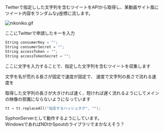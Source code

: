 Twitterで指定しした文字列を含むツイートをAPIから取得し、某動画サイト風にツイート内容をランダムなy座標に流します。


![nikoniko.gif](./nikoniko.gif)

ここにTwitterで申請したキーを入力

```test.pde
String consumerKey = "";
String consumerSecret = "";
String accessToken = "";
String accessTokenSecret = "";
```

ここに文字を入力することで、指定した文字列を含むツイートを収集します


文字を名が荒れる長さが固定で速度が固定で、
速度で文字列の長さで流れる速度を


取得した文字列の長さが大きければ速く、短ければ遅く流れるようにしてメインの映像の邪魔にならないようになっています


```test.pde
tt = tt.replaceAll("指定するハッシュタグ", "");
```
SyphonServerとして動作するようにしています。  
WindowsであればNDIかSpoutのライブラリでまかなえそう？
